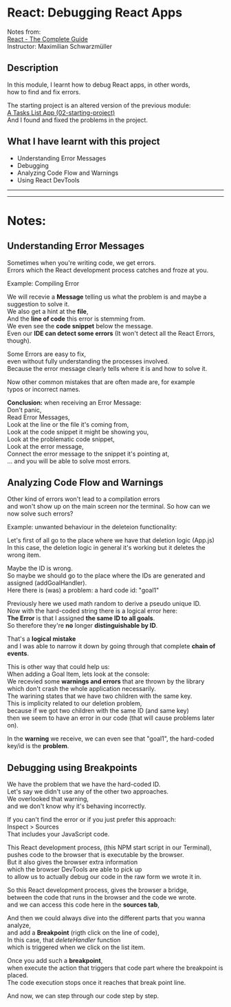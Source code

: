 # React: Debugging React Apps

Notes from:     
[React - The Complete Guide](https://www.udemy.com/course/react-the-complete-guide-incl-redux/)  
Instructor: Maximilian Schwarzmüller 

## Description

In this module, I learnt how to debug React apps, in other words,     
how to find and fix errors.

The starting project is an altered version of the previous module:     
[A Tasks List App (02-starting-project) ](https://github.com/ChristianVillalba/react_complete_guide/tree/main/02-starting-project)      
And I found and fixed the problems in the project.

## What I have learnt with this project
* Understanding Error Messages
* Debugging  
* Analyzing Code Flow and Warnings 
* Using React DevTools

---
---

# Notes:

## Understanding Error Messages

Sometimes when you're writing code, we get errors.       
Errors which the React development process catches and froze at you.

Example: Compiling Error

We will recevie a **Message** telling us what the problem is and maybe a suggestion to solve it.    
We also get a hint at the **file**,       
And the **line of code** this error is stemming from.    
We even see the **code snippet** below the message.       
Even our **IDE can detect some errors** (It won't detect all the React Errors, though).     

Some Errors are easy to fix,       
even without fully understanding the processes involved.      
Because the error message clearly tells where it is and how to solve it.      

Now other common mistakes that are often made are, for example       
typos or incorrect names.

**Conclusion:** when receiving an Error Message:        
Don't panic,       
Read Error Messages,         
Look at the line or the file it's coming from,          
Look at the code snippet it might be showing you,       
Look at the problematic code snippet,      
Look at the error message,      
Connect the error message to the snippet it's pointing at,      
... and you will be able to solve most errors.

## Analyzing Code Flow and Warnings 

Other kind of errors won't lead to a compilation errors         
and won't show up on the main screen nor the terminal.
So how can we now solve such errors?

Example: unwanted behaviour in the deleteion functionality:

Let's first of all go to the place where we have that deletion logic (App.js)       
In this case, the deletion logic in general it's working but it deletes the wrong item.       

Maybe the ID is wrong.      
So maybe we should go to the place where the IDs are generated and assigned (addGoalHandler).   
Here there is (was) a problem: a hard code id: "goal1"

Previously here we used math random to derive a pseudo unique ID.         
Now with the hard-coded string there is a logical error here:                 
**The Error** is that I assigned **the same ID to all goals**.        
So therefore they're **no** longer **distinguishable by ID**.       

That's a **logical mistake**         
and I was able to narrow it down by going through that complete **chain of events**.

This is other way that could help us:       
When adding a Goal Item, lets look at the console:      
We recevied some **warnings and errors** that are thrown by the library       
which don't crash the whole application necessarily.       
The warining states that we have two children with the same key.         
This is implicity related to our deletion problem,        
because if we got two children with the same ID (and same key)        
then we seem to have an error in our code (that will cause problems later on).       

In the **warning** we receive, we can even see that "goal1", the hard-coded key/id is the **problem**.

## Debugging using Breakpoints

We have the problem that we have the hard-coded ID.       
Let's say we didn't use any of the other two approaches.          
We overlooked that warning,         
and we don't know why it's behaving incorrectly.            

If you can't find the error or if you just prefer this approach:        
Inspect > Sources      
That includes your JavaScript code.    

This React development process, (this NPM start script in our Terminal),      
pushes code to the browser that is executable by the browser.       
But it also gives the browser extra information     
which the browser DevTools are able to pick up          
to allow us to actually debug our code in the raw form we wrote it in.  

So this React development process, gives the browser a bridge,      
between the code that runs in the browser and the code we wrote.       
and we can access this code here in the **sources tab**,

And then we could always dive into the different parts that you wanna analyze,        
and add a **Breakpoint** (rigth click on the line of code),        
In this case, that _deleteHandler_ function       
which is triggered when we click on the list item.      

Once you add such a **breakpoint**,      
when execute the action that triggers that code part where the breakpoint is placed.     
The code execution stops once it reaches that break point line.      

And now, we can step through our code step by step.













